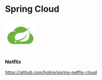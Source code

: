 # Spring Cloud

![cloud](doc/img/cloud.jpg)

### Netflix

https://github.com/hotire/spring-netflix-cloud

